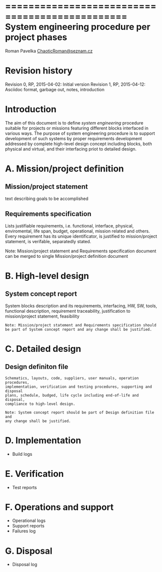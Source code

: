 ===============================================
System engineering procedure per project phases
===============================================
Roman Pavelka <ChaoticRoman@seznam.cz>

Revision history
================
Revision 0, RP, 2015-04-02: Initial version
Revision 1, RP, 2015-04-12: Asciidoc format, garbage out, notes, introduction

Introduction
============
The aim of this document is to define _system engineering_ procedure suitable
for projects or missions featuring different blocks interfaced in various ways.
The purpose of system engineering procedure is to support development of such
systems by proper requirements development addressed by complete high-level
design concept including blocks, both physical and virtual, and their
interfacing priot to detailed design.

A. Mission/project definition
=============================

Mission/project statement
-------------------------
text describing goals to be accomplished

Requirements specification
--------------------------
Lists justifiable requirements, i.e. functional, interface, physical,
enviromental, life span, budget, operational, mission related and others.
Every requirement has its unique identificator, is justified to mission/project
statement, is verifable, separatedly stated.

Note: Mission/project statement and Requirements specification document
can be merged to single Mission/project definition document

B. High-level design
====================

System concept report
---------------------
System blocks description and its requirements, interfacing, HW, SW,
tools, functional description, requirement traceability, justification
to mission/project statement, feasibility

    Note: Mission/project statement and Requirements specification should
    be part of System concept report and any change shall be justified.

C. Detailed design
=============================

Design definiton file
---------------------
    Schematics, layouts, code, suppliers, user manuals, operation procedures,
    implementation, verification and testing procedures, supporting and disposal
    plans, schedule, budged, life cycle including end-of-life and disposal,
    compliance to high-level design.

    Note: System concept report should be part of Design definition file and
    any change shall be justified.

D. Implementation
=============================
- Build logs

E. Verification
=============================
- Test reports

F. Operations and support
=========================
- Operational logs
- Support reports
- Failures log

G. Disposal
===========
- Disposal log
